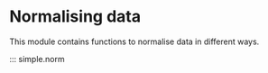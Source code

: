 # Normalising data

This module contains functions to normalise data in different ways.

::: simple.norm